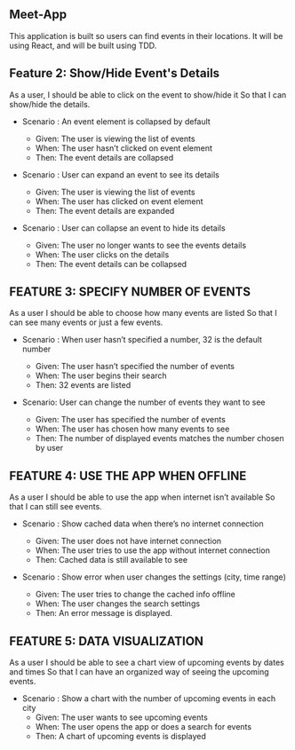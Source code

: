 ## Meet-App

This application is built so users can find events in their locations. It will be using React, and will be built using TDD.

## Feature 2: Show/Hide Event's Details

As a user, I should be able to click on the event to show/hide it So that I can show/hide the details.

- Scenario : An event element is collapsed by default

  - Given: The user is viewing the list of events
  - When: The user hasn’t clicked on event element
  - Then: The event details are collapsed

- Scenario : User can expand an event to see its details

  - Given: The user is viewing the list of events
  - When: The user has clicked on event element
  - Then: The event details are expanded

- Scenario : User can collapse an event to hide its details
  - Given: The user no longer wants to see the events details
  - When: The user clicks on the details
  - Then: The event details can be collapsed

## FEATURE 3: SPECIFY NUMBER OF EVENTS

As a user I should be able to choose how many events are listed So that I can see many events or just a few events.

- Scenario : When user hasn’t specified a number, 32 is the default number

  - Given: The user hasn’t specified the number of events
  - When: The user begins their search
  - Then: 32 events are listed

- Scenario: User can change the number of events they want to see
  - Given: The user has specified the number of events
  - When: The user has chosen how many events to see
  - Then: The number of displayed events matches the number chosen by user

## FEATURE 4: USE THE APP WHEN OFFLINE

As a user I should be able to use the app when internet isn’t available So that I can still see events.

- Scenario : Show cached data when there’s no internet connection

  - Given: The user does not have internet connection
  - When: The user tries to use the app without internet connection
  - Then: Cached data is still available to see

- Scenario : Show error when user changes the settings (city, time range)
  - Given: The user tries to change the cached info offline
  - When: The user changes the search settings
  - Then: An error message is displayed.

## FEATURE 5: DATA VISUALIZATION

As a user I should be able to see a chart view of upcoming events by dates and times So that I can have an organized way of seeing the upcoming events.

- Scenario : Show a chart with the number of upcoming events in each city
  - Given: The user wants to see upcoming events
  - When: The user opens the app or does a search for events
  - Then: A chart of upcoming events is displayed